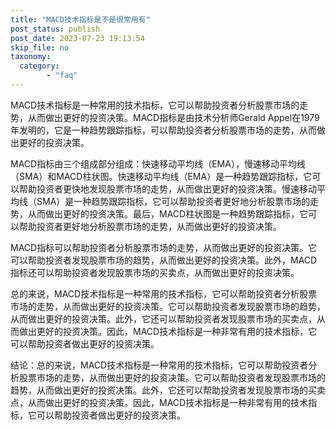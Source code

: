 ```yaml
---
title: "MACD技术指标是不是很常用有"
post_status: publish
post_date: 2023-07-23 19:13:54
skip_file: no
taxonomy:
  category:
        - "faq"
---
```


MACD技术指标是一种常用的技术指标，它可以帮助投资者分析股票市场的走势，从而做出更好的投资决策。MACD指标是由技术分析师Gerald Appel在1979年发明的，它是一种趋势跟踪指标，可以帮助投资者分析股票市场的走势，从而做出更好的投资决策。

MACD指标由三个组成部分组成：快速移动平均线（EMA），慢速移动平均线（SMA）和MACD柱状图。快速移动平均线（EMA）是一种趋势跟踪指标，它可以帮助投资者更快地发现股票市场的走势，从而做出更好的投资决策。慢速移动平均线（SMA）是一种趋势跟踪指标，它可以帮助投资者更好地分析股票市场的走势，从而做出更好的投资决策。最后，MACD柱状图是一种趋势跟踪指标，它可以帮助投资者更好地分析股票市场的走势，从而做出更好的投资决策。

MACD指标可以帮助投资者分析股票市场的走势，从而做出更好的投资决策。它可以帮助投资者发现股票市场的趋势，从而做出更好的投资决策。此外，MACD指标还可以帮助投资者发现股票市场的买卖点，从而做出更好的投资决策。

总的来说，MACD技术指标是一种常用的技术指标，它可以帮助投资者分析股票市场的走势，从而做出更好的投资决策。它可以帮助投资者发现股票市场的趋势，从而做出更好的投资决策。此外，它还可以帮助投资者发现股票市场的买卖点，从而做出更好的投资决策。因此，MACD技术指标是一种非常有用的技术指标，它可以帮助投资者做出更好的投资决策。

结论：总的来说，MACD技术指标是一种常用的技术指标，它可以帮助投资者分析股票市场的走势，从而做出更好的投资决策。它可以帮助投资者发现股票市场的趋势，从而做出更好的投资决策。此外，它还可以帮助投资者发现股票市场的买卖点，从而做出更好的投资决策。因此，MACD技术指标是一种非常有用的技术指标，它可以帮助投资者做出更好的投资决策。
